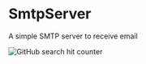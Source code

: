 # SmtpServer
A simple SMTP server to receive email


![GitHub search hit counter](https://img.shields.io/github/search/ajeetx/SmtpServer/goto?style=for-the-badge)
